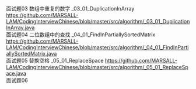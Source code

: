 面试题03 数组中重复的数字 _03_01_DuplicationInArray    
https://github.com/MARSALL-LAM/CodingInterviewChinese/blob/master/src/algorithm/_03_01_DuplicationInArray.java
<br/>面试题04 
二位数组中的查找 _04_01_FindInPartiallySortedMatrix   
https://github.com/MARSALL-LAM/CodingInterviewChinese/blob/master/src/algorithm/_04_01_FindInPartiallySortedMatrix.java
<br/>面试题05 
替换空格 _05_01_ReplaceSpace 
https://github.com/MARSALL-LAM/CodingInterviewChinese/blob/master/src/algorithm/_05_01_ReplaceSpace.java
<br/>面试题06